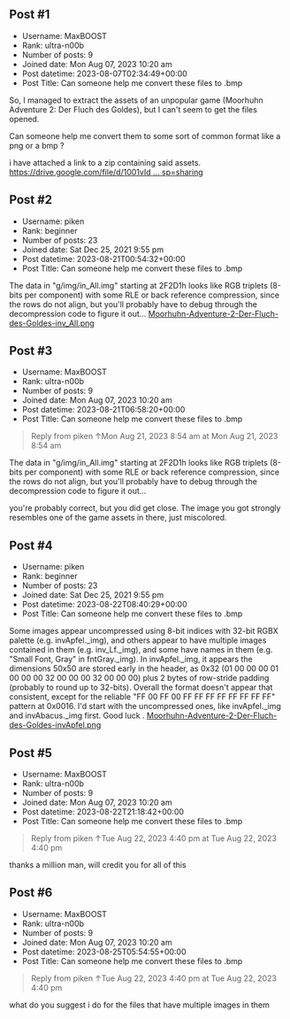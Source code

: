 ## Post #1
- Username: MaxBOOST
- Rank: ultra-n00b
- Number of posts: 9
- Joined date: Mon Aug 07, 2023 10:20 am
- Post datetime: 2023-08-07T02:34:49+00:00
- Post Title: Can someone help me convert these files to .bmp

So, I managed to extract the assets of an unpopular game (Moorhuhn Adventure 2: Der Fluch des Goldes), but I can't seem to get the files opened.

Can someone help me convert them to some sort of common format like a png or a bmp ?

i have attached a link to a zip containing said assets.
[https://drive.google.com/file/d/1001vId ... sp=sharing](https://drive.google.com/file/d/1001vId_FjGlY9IgWyHcHIzkzLTpRNHjh/view?usp=sharing)
## Post #2
- Username: piken
- Rank: beginner
- Number of posts: 23
- Joined date: Sat Dec 25, 2021 9:55 pm
- Post datetime: 2023-08-21T00:54:32+00:00
- Post Title: Can someone help me convert these files to .bmp

The data in "g/img/in_All.img" starting at 2F2D1h looks like RGB triplets (8-bits per component) with some RLE or back reference compression, since the rows do not align, but  you'll probably have to debug through the decompression code to figure it out...
[Moorhuhn-Adventure-2-Der-Fluch-des-Goldes-inv_All.png](https://xentaxbackup.github.io/file/24254_Moorhuhn-Adventure-2-Der-Fluch-des-Goldes-inv_All.png)
## Post #3
- Username: MaxBOOST
- Rank: ultra-n00b
- Number of posts: 9
- Joined date: Mon Aug 07, 2023 10:20 am
- Post datetime: 2023-08-21T06:58:20+00:00
- Post Title: Can someone help me convert these files to .bmp

> Reply from piken ↑Mon Aug 21, 2023 8:54 am at Mon Aug 21, 2023 8:54 am
>
> 
The data in "g/img/in_All.img" starting at 2F2D1h looks like RGB triplets (8-bits per component) with some RLE or back reference compression, since the rows do not align, but  you'll probably have to debug through the decompression code to figure it out...

you're probably correct, but you did get close. The image you got strongly resembles one of the game assets in there, just miscolored.
## Post #4
- Username: piken
- Rank: beginner
- Number of posts: 23
- Joined date: Sat Dec 25, 2021 9:55 pm
- Post datetime: 2023-08-22T08:40:29+00:00
- Post Title: Can someone help me convert these files to .bmp

Some images appear uncompressed using 8-bit indices with 32-bit RGBX palette (e.g. invApfel._img), and others appear to have multiple images contained in them (e.g. inv_Lf._img), and some have names in them (e.g. "Small Font, Gray" in fntGray._img). In invApfel._img, it appears the dimensions 50x50 are stored early in the header, as 0x32 (01 00 00 00 01 00 00 00 32 00 00 00 32 00 00 00) plus 2 bytes of row-stride padding (probably to round up to 32-bits). Overall the format doesn't appear that consistent, except for the reliable "FF 00 FF 00 FF FF FF FF FF FF FF FF" pattern at 0x0016. I'd start with the uncompressed ones, like invApfel._img and invAbacus._img first. Good luck .
[Moorhuhn-Adventure-2-Der-Fluch-des-Goldes-invApfel.png](https://xentaxbackup.github.io/file/24256_Moorhuhn-Adventure-2-Der-Fluch-des-Goldes-invApfel.png)
## Post #5
- Username: MaxBOOST
- Rank: ultra-n00b
- Number of posts: 9
- Joined date: Mon Aug 07, 2023 10:20 am
- Post datetime: 2023-08-22T21:18:42+00:00
- Post Title: Can someone help me convert these files to .bmp

> Reply from piken ↑Tue Aug 22, 2023 4:40 pm at Tue Aug 22, 2023 4:40 pm
>
> 

thanks a million man, will credit you for all of this
## Post #6
- Username: MaxBOOST
- Rank: ultra-n00b
- Number of posts: 9
- Joined date: Mon Aug 07, 2023 10:20 am
- Post datetime: 2023-08-25T05:54:55+00:00
- Post Title: Can someone help me convert these files to .bmp

> Reply from piken ↑Tue Aug 22, 2023 4:40 pm at Tue Aug 22, 2023 4:40 pm
>
> 

what do you suggest i do for the files that have multiple images in them
